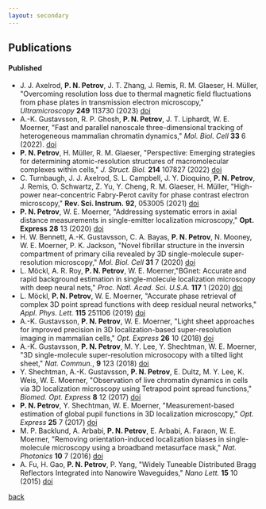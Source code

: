 ```yaml
---
layout: secondary
---
```


## Publications

#### Published

* J. J. Axelrod, **P. N. Petrov**, J. T. Zhang, J. Remis, R. M. Glaeser, H. Müller, "Overcoming resolution loss due to thermal magnetic field fluctuations from phase plates in transmission electron microscopy," _Ultramicroscopy_ **249** 113730 (2023) [doi](https://doi.org/10.1101/2023.02.12.528160)
* A.-K. Gustavsson, R. P. Ghosh, **P. N. Petrov**, J. T. Liphardt, W. E. Moerner, "Fast and parallel nanoscale three-dimensional tracking of heterogeneous mammalian chromatin dynamics," _Mol. Biol. Cell_ **33** 6 (2022). [doi](https://doi.org/10.1091/mbc.E21-10-0514)
* **P. N. Petrov**, H. Müller, R. M. Glaeser, "Perspective: Emerging strategies for determining atomic-resolution structures of macromolecular complexes within cells," _J. Struct. Biol._ **214** 107827 (2022) [doi](https://doi.org/10.1016/j.jsb.2021.107827)
* C. Turnbaugh, J. J. Axelrod, S. L. Campbell, J. Y. Dioquino, **P. N. Petrov**, J. Remis, O. Schwartz, Z. Yu, Y. Cheng, R. M. Glaeser, H. Müller, "High-power near-concentric Fabry-Perot cavity for phase contrast electron microscopy," __Rev. Sci. Instrum.__ **92**, 053005 (2021) [doi](https://doi.org/10.1063/5.0045496)
* **P. N. Petrov**, W. E. Moerner, "Addressing systematic errors in axial distance measurements in single-emitter localization microscopy," __Opt. Express__ **28** 13 (2020) [doi](https://doi.org/10.1364/OE.391496)
* H. W. Bennett, A.-K. Gustavsson, C. A. Bayas, **P. N. Petrov**, N. Mooney, W. E. Moerner, P. K. Jackson, "Novel fibrillar structure in the inversin compartment of primary cilia revealed by 3D single-molecule super-resolution microscopy," _Mol. Biol. Cell_ **31** 7 (2020) [doi](https://doi.org/10.1091/mbc.E19-09-0499)
* L. Möckl, A. R. Roy, **P. N. Petrov**, W. E. Moerner,"BGnet: Accurate and rapid background estimation in single-molecule localization microscopy with deep neural nets," _Proc. Natl. Acad. Sci. U.S.A._ **117** 1 (2020) [doi](https://doi.org/10.1073/pnas.1916219117)
* L. Möckl, **P. N. Petrov**, W. E. Moerner, "Accurate phase retrieval of complex 3D point spread functions with deep residual neural networks," _Appl. Phys. Lett._ **115** 251106 (2019) [doi](https://doi.org/10.1063/1.5125252)
* A.-K. Gustavsson, **P. N. Petrov**, W. E. Moerner, "Light sheet approaches for improved precision in 3D localization-based super-resolution imaging in mammalian cells," _Opt. Express_ **26** 10 (2018) [doi](https://doi.org/10.1364/OE.26.013122)
* A.-K. Gustavsson, **P. N. Petrov**, M. Y. Lee, Y. Shechtman, W. E. Moerner, "3D single-molecule super-resolution microsocopy with a tilted light sheet," _Nat. Commun._, **9** 123 (2018) [doi](https://doi.org/10.1038/s41467-017-02563-4)
* Y. Shechtman, A.-K. Gustavsson, **P. N. Petrov**, E. Dultz, M. Y. Lee, K. Weis, W. E. Moerner, "Observation of live chromatin dynamics in cells via 3D localization microscopy using Tetrapod point spread functions," _Biomed. Opt. Express_ **8** 12 (2017) [doi](https://doi.org/10.1364/BOE.8.005735)
* **P. N. Petrov**, Y. Shechtman, W. E. Moerner, "Measurement-based estimation of global pupil functions in 3D localization microscopy," _Opt. Express_ **25** 7 (2017) [doi](http://doi.org/10.1364/oe.25.007945)
* M. P. Backlund, A. Arbabi, **P. N. Petrov**, E. Arbabi, A. Faraon, W. E. Moerner, "Removing orientation-induced localization biases in single-molecule microscopy using a broadband metasurface mask," _Nat. Photonics_ **10** 7 (2016) [doi](http://doi.org/10.1038/nphoton.2016.93)
* A. Fu, H. Gao, **P. N. Petrov**, P. Yang, "Widely Tuneable Distributed Bragg Reflectors Integrated into Nanowire Waveguides," _Nano Lett._ **15** 10 (2015) [doi](http://doi.org/10.1021/acs.nanolett.5b02839)

[back](./)
